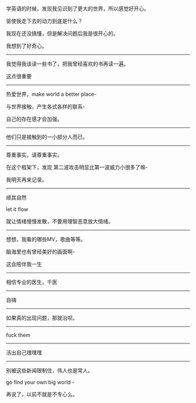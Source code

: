 学英语的时候，发现我见识到了更大的世界，所以感觉好开心。

驱使我走下去的动力到底是什么？

我现在还没搞懂，但是解决问题后我是很开心的。

我想到了好奇心。

---

我觉得我该读一些书了，把我曾经喜欢的书再读一遍。

这点很重要

---

热爱世界，make world a better place- 

与世界接触，产生各式各样的联系-

自己的存在感才会加强。

---

他们只是接触到的一小部分人而已。

---
尊重事实，请尊重事实。

在这个框架下，发现 第二波攻击明显比第一波威力小很多了嘛-

我明天再来记录。

---

顺其自然 

let it flow 

就让情绪慢慢发散，不要用理智恶意放大情绪。


---

想想，我看的哪些MV，歌曲等等。

脑海里也有曾经美好的画面啊-

这会陪伴我一生

---
相信专业的医生，千医

---

自嗨

---
如果真的出现问题，那就治呗。

---
fuck them 

---
活出自己嘿嘿嘿


---
别被这些新闻限制住，伟人也是常人。

go find your own big world -

再说了，以前不就是不专心么。

